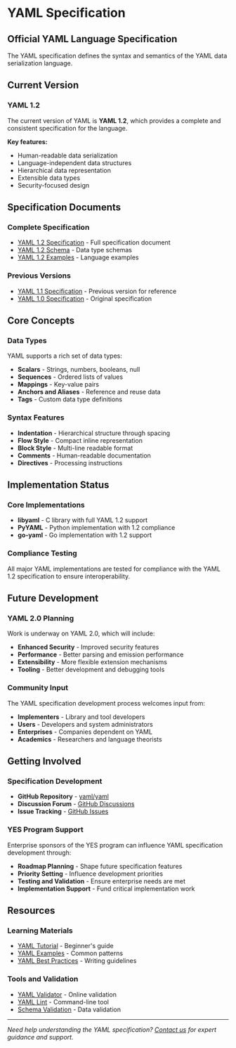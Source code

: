 # YAML Specification

## Official YAML Language Specification

The YAML specification defines the syntax and semantics of the YAML data
serialization language.

## Current Version

### YAML 1.2
The current version of YAML is **YAML 1.2**, which provides a complete
and consistent specification for the language.

**Key features:**
- Human-readable data serialization
- Language-independent data structures
- Hierarchical data representation
- Extensible data types
- Security-focused design

## Specification Documents

### Complete Specification
- [YAML 1.2 Specification](https://yaml.org/spec/1.2/) - Full specification document
- [YAML 1.2 Schema](https://yaml.org/spec/1.2/schema/) - Data type schemas
- [YAML 1.2 Examples](https://yaml.org/spec/1.2/examples/) - Language examples

### Previous Versions
- [YAML 1.1 Specification](https://yaml.org/spec/1.1/) - Previous version for reference
- [YAML 1.0 Specification](https://yaml.org/spec/1.0/) - Original specification

## Core Concepts

### Data Types
YAML supports a rich set of data types:

- **Scalars** - Strings, numbers, booleans, null
- **Sequences** - Ordered lists of values
- **Mappings** - Key-value pairs
- **Anchors and Aliases** - Reference and reuse data
- **Tags** - Custom data type definitions

### Syntax Features
- **Indentation** - Hierarchical structure through spacing
- **Flow Style** - Compact inline representation
- **Block Style** - Multi-line readable format
- **Comments** - Human-readable documentation
- **Directives** - Processing instructions

## Implementation Status

### Core Implementations
- **libyaml** - C library with full YAML 1.2 support
- **PyYAML** - Python implementation with 1.2 compliance
- **go-yaml** - Go implementation with 1.2 support

### Compliance Testing
All major YAML implementations are tested for compliance with the
YAML 1.2 specification to ensure interoperability.

## Future Development

### YAML 2.0 Planning
Work is underway on YAML 2.0, which will include:

- **Enhanced Security** - Improved security features
- **Performance** - Better parsing and emission performance
- **Extensibility** - More flexible extension mechanisms
- **Tooling** - Better development and debugging tools

### Community Input
The YAML specification development process welcomes input from:

- **Implementers** - Library and tool developers
- **Users** - Developers and system administrators
- **Enterprises** - Companies dependent on YAML
- **Academics** - Researchers and language theorists

## Getting Involved

### Specification Development
- **GitHub Repository** - [yaml/yaml](https://github.com/yaml/yaml)
- **Discussion Forum** - [GitHub Discussions](https://github.com/yaml/yaml/discussions)
- **Issue Tracking** - [GitHub Issues](https://github.com/yaml/yaml/issues)

### YES Program Support
Enterprise sponsors of the YES program can influence YAML specification
development through:

- **Roadmap Planning** - Shape future specification features
- **Priority Setting** - Influence development priorities
- **Testing and Validation** - Ensure enterprise needs are met
- **Implementation Support** - Fund critical implementation work

## Resources

### Learning Materials
- [YAML Tutorial](https://yaml.org/start.html) - Beginner's guide
- [YAML Examples](https://yaml.org/examples.html) - Common patterns
- [YAML Best Practices](https://yaml.org/best-practices.html) - Writing guidelines

### Tools and Validation
- [YAML Validator](https://www.yamllint.com/) - Online validation
- [YAML Lint](https://github.com/adrienverge/yamllint) - Command-line tool
- [Schema Validation](https://yaml.org/schema/) - Data validation

---

*Need help understanding the YAML specification? [Contact us](../contact.md)
for expert guidance and support.* 
